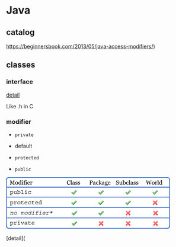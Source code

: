 # Java

## catalog

https://beginnersbook.com/2013/05/java-access-modifiers/)

## classes

### interface

[detail](https://www.w3schools.com/java/java_interface.asp)

Like .h in C

### modifier

- `private`
- default
- `protected`

- `public`

![modifier](img\java_modifier.png)

[detail](